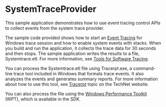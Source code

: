 <!---
    name: System Trace Control
    platform: Application
    language: cpp
    category: General Tracing
    description: Demonstrates how to use event tracing control APIs to collect events from the system trace provider.
    samplefwlink: http://go.microsoft.com/fwlink/p/?LinkId=617725
--->


SystemTraceProvider
===================

This sample application demonstrates how to use event tracing control APIs to collect events from the system trace provider.

The sample code provided shows how to start an [Event Tracing](https://msdn.microsoft.com/en-us/library/windows/hardware/bb968803) for Windows trace session and how to enable system events with stacks. When you build and run the application, it collects the trace data for 30 seconds and then stops. The sample application writes the results to a file, Systemtrace.etl. For more information, see [Tools for Software Tracing](https://msdn.microsoft.com/en-us/library/windows/hardware/ff552961).

You can process the Systemtrace.etl file using Tracerpt.exe, a command-line trace tool included in Windows that formats trace events. It also analyzes the events and generates summary reports. For more information about how to use this tool, see [Tracerpt](http://go.microsoft.com/fwlink/p/?linkid=179389) topic on the TechNet website.

You can also process the file using the [Windows Performance Toolkit](http://go.microsoft.com/fwlink/p/?linkid=250774) (WPT), which is available in the SDK.

